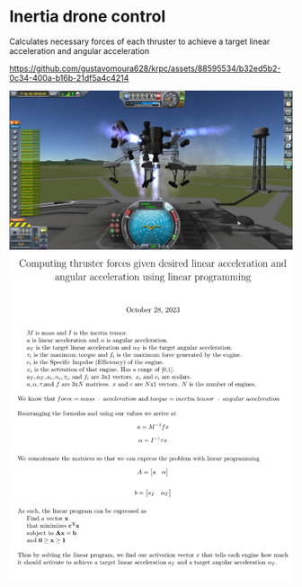 # Inertia drone control
Calculates necessary forces of each thruster to achieve a target linear acceleration and angular acceleration  

https://github.com/gustavomoura628/krpc/assets/88595534/b32ed5b2-0c34-400a-b16b-21df5a4c4214

![](screenshot.png)
![](explanation.png)
